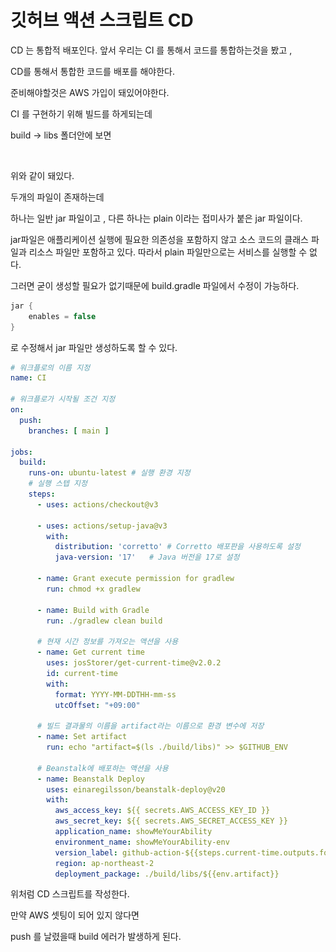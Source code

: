 # 깃허브 액션 스크립트 CD

CD 는 통합적 배포인다. 앞서 우리는 CI 를 통해서 코드를 통합하는것을 봤고 ,

CD를 통해서 통합한 코드를 배포를 해야한다.

준비해야할것은 AWS 가입이 돼있어야한다.



CI 를 구현하기 위해 빌드를 하게되는데&#x20;

build -> libs 폴더안에 보면

<figure><img src="../.gitbook/assets/스크린샷 2023-12-11 오후 10.43.36.png" alt=""><figcaption></figcaption></figure>

위와 같이 돼있다.

두개의 파일이 존재하는데

하나는 일반 jar 파일이고 , 다른 하나는 plain 이라는 접미사가 붙은 jar 파일이다.

jar파일은 애플리케이션 실행에 필요한 의존성을 포함하지 않고 소스 코드의 클래스 파일과 리소스 파일만 포함하고 있다. 따라서 plain 파일만으로는 서비스를 실행할 수 없다.&#x20;

그러면 굳이 생성할 필요가 없기때문에  build.gradle 파일에서 수정이 가능하다.

```java
jar {
    enables = false
}
```

로 수정해서 jar 파일만 생성하도록 할 수 있다.

```yaml
# 워크플로의 이름 지정
name: CI

# 워크플로가 시작될 조건 지정
on:
  push:
    branches: [ main ]

jobs:
  build:
    runs-on: ubuntu-latest # 실행 환경 지정
    # 실행 스텝 지정
    steps:
      - uses: actions/checkout@v3

      - uses: actions/setup-java@v3
        with:
          distribution: 'corretto' # Corretto 배포판을 사용하도록 설정
          java-version: '17'   # Java 버전을 17로 설정

      - name: Grant execute permission for gradlew
        run: chmod +x gradlew

      - name: Build with Gradle
        run: ./gradlew clean build

      # 현재 시간 정보를 가져오는 액션을 사용
      - name: Get current time
        uses: josStorer/get-current-time@v2.0.2
        id: current-time
        with:
          format: YYYY-MM-DDTHH-mm-ss
          utcOffset: "+09:00"

      # 빌드 결과물의 이름을 artifact라는 이름으로 환경 변수에 저장
      - name: Set artifact
        run: echo "artifact=$(ls ./build/libs)" >> $GITHUB_ENV

      # Beanstalk에 배포하는 액션을 사용
      - name: Beanstalk Deploy
        uses: einaregilsson/beanstalk-deploy@v20
        with:
          aws_access_key: ${{ secrets.AWS_ACCESS_KEY_ID }}
          aws_secret_key: ${{ secrets.AWS_SECRET_ACCESS_KEY }}
          application_name: showMeYourAbility
          environment_name: showMeYourAbility-env
          version_label: github-action-${{steps.current-time.outputs.formattedTime}}
          region: ap-northeast-2
          deployment_package: ./build/libs/${{env.artifact}}

```

위처럼 CD 스크립트를 작성한다.

만약 AWS 셋팅이 되어 있지 않다면

push 를 날렸을때 build 에러가 발생하게 된다.

